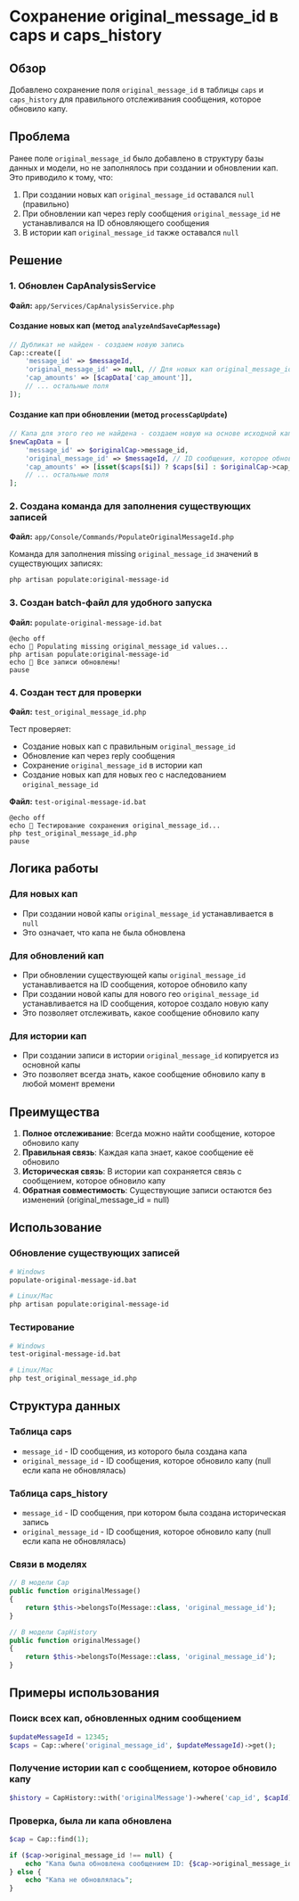 # Сохранение original_message_id в caps и caps_history

## Обзор

Добавлено сохранение поля `original_message_id` в таблицы `caps` и `caps_history` для правильного отслеживания сообщения, которое обновило капу.

## Проблема

Ранее поле `original_message_id` было добавлено в структуру базы данных и модели, но не заполнялось при создании и обновлении кап. Это приводило к тому, что:

1. При создании новых кап `original_message_id` оставался `null` (правильно)
2. При обновлении кап через reply сообщения `original_message_id` не устанавливался на ID обновляющего сообщения
3. В истории кап `original_message_id` также оставался `null`

## Решение

### 1. Обновлен CapAnalysisService

**Файл:** `app/Services/CapAnalysisService.php`

#### Создание новых кап (метод `analyzeAndSaveCapMessage`)

```php
// Дубликат не найден - создаем новую запись
Cap::create([
    'message_id' => $messageId,
    'original_message_id' => null, // Для новых кап original_message_id = null (нет обновлений)
    'cap_amounts' => [$capData['cap_amount']],
    // ... остальные поля
]);
```

#### Создание кап при обновлении (метод `processCapUpdate`)

```php
// Капа для этого гео не найдена - создаем новую на основе исходной капы
$newCapData = [
    'message_id' => $originalCap->message_id,
    'original_message_id' => $messageId, // ID сообщения, которое обновило капу
    'cap_amounts' => [isset($caps[$i]) ? $caps[$i] : $originalCap->cap_amounts[0]],
    // ... остальные поля
];
```

### 2. Создана команда для заполнения существующих записей

**Файл:** `app/Console/Commands/PopulateOriginalMessageId.php`

Команда для заполнения missing `original_message_id` значений в существующих записях:

```bash
php artisan populate:original-message-id
```

### 3. Создан batch-файл для удобного запуска

**Файл:** `populate-original-message-id.bat`

```batch
@echo off
echo 🔄 Populating missing original_message_id values...
php artisan populate:original-message-id
echo 🎉 Все записи обновлены!
pause
```

### 4. Создан тест для проверки

**Файл:** `test_original_message_id.php`

Тест проверяет:
- Создание новых кап с правильным `original_message_id`
- Обновление кап через reply сообщения
- Сохранение `original_message_id` в истории кап
- Создание новых кап для новых гео с наследованием `original_message_id`

**Файл:** `test-original-message-id.bat`

```batch
@echo off
echo 🧪 Тестирование сохранения original_message_id...
php test_original_message_id.php
pause
```

## Логика работы

### Для новых кап
- При создании новой капы `original_message_id` устанавливается в `null`
- Это означает, что капа не была обновлена

### Для обновлений кап
- При обновлении существующей капы `original_message_id` устанавливается на ID сообщения, которое обновило капу
- При создании новой капы для нового гео `original_message_id` устанавливается на ID сообщения, которое создало новую капу
- Это позволяет отслеживать, какое сообщение обновило капу

### Для истории кап
- При создании записи в истории `original_message_id` копируется из основной капы
- Это позволяет всегда знать, какое сообщение обновило капу в любой момент времени

## Преимущества

1. **Полное отслеживание**: Всегда можно найти сообщение, которое обновило капу
2. **Правильная связь**: Каждая капа знает, какое сообщение её обновило
3. **Историческая связь**: В истории кап сохраняется связь с сообщением, которое обновило капу
4. **Обратная совместимость**: Существующие записи остаются без изменений (original_message_id = null)

## Использование

### Обновление существующих записей

```bash
# Windows
populate-original-message-id.bat

# Linux/Mac
php artisan populate:original-message-id
```

### Тестирование

```bash
# Windows
test-original-message-id.bat

# Linux/Mac
php test_original_message_id.php
```

## Структура данных

### Таблица caps
- `message_id` - ID сообщения, из которого была создана капа
- `original_message_id` - ID сообщения, которое обновило капу (null если капа не обновлялась)

### Таблица caps_history
- `message_id` - ID сообщения, при котором была создана историческая запись
- `original_message_id` - ID сообщения, которое обновило капу (null если капа не обновлялась)

### Связи в моделях

```php
// В модели Cap
public function originalMessage()
{
    return $this->belongsTo(Message::class, 'original_message_id');
}

// В модели CapHistory
public function originalMessage()
{
    return $this->belongsTo(Message::class, 'original_message_id');
}
```

## Примеры использования

### Поиск всех кап, обновленных одним сообщением

```php
$updateMessageId = 12345;
$caps = Cap::where('original_message_id', $updateMessageId)->get();
```

### Получение истории кап с сообщением, которое обновило капу

```php
$history = CapHistory::with('originalMessage')->where('cap_id', $capId)->get();
```

### Проверка, была ли капа обновлена

```php
$cap = Cap::find(1);

if ($cap->original_message_id !== null) {
    echo "Капа была обновлена сообщением ID: {$cap->original_message_id}";
} else {
    echo "Капа не обновлялась";
}
``` 
